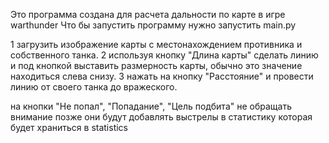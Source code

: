 Это программа создана для расчета дальности по карте в игре warthunder
Что бы запустить программу нужно запустить main.py 

1 загрузить изображение карты с местонахождением противника и собственного танка.
2 используя кнопку "Длина карты" сделать линию и под кнопкой выставить размерность карты, обычно это значение находиться слева снизу.
3 нажать на кнопку "Расстояние" и провести линию от своего танка до вражеского.

на кнопки "Не попал", "Попадание", "Цель подбита" не обращать внимание позже они будут добавлять выстрелы в статистику которая будет храниться в statistics

